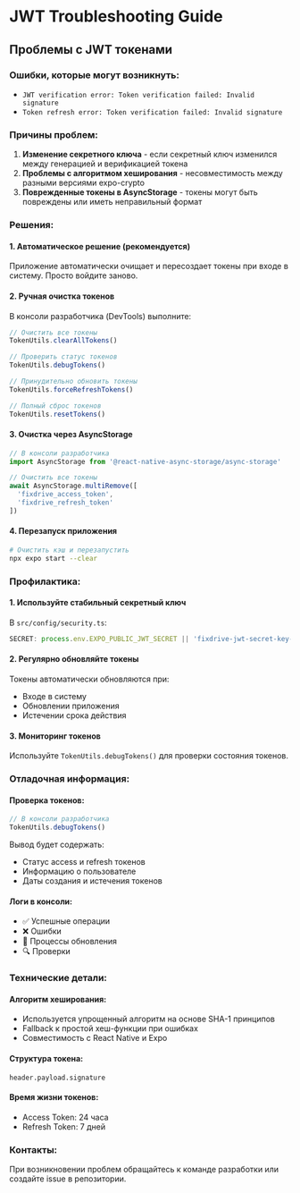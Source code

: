 # JWT Troubleshooting Guide

## Проблемы с JWT токенами

### Ошибки, которые могут возникнуть:
- `JWT verification error: Token verification failed: Invalid signature`
- `Token refresh error: Token verification failed: Invalid signature`

### Причины проблем:
1. **Изменение секретного ключа** - если секретный ключ изменился между генерацией и верификацией токена
2. **Проблемы с алгоритмом хеширования** - несовместимость между разными версиями expo-crypto
3. **Поврежденные токены в AsyncStorage** - токены могут быть повреждены или иметь неправильный формат

### Решения:

#### 1. Автоматическое решение (рекомендуется)
Приложение автоматически очищает и пересоздает токены при входе в систему. Просто войдите заново.

#### 2. Ручная очистка токенов
В консоли разработчика (DevTools) выполните:

```javascript
// Очистить все токены
TokenUtils.clearAllTokens()

// Проверить статус токенов
TokenUtils.debugTokens()

// Принудительно обновить токены
TokenUtils.forceRefreshTokens()

// Полный сброс токенов
TokenUtils.resetTokens()
```

#### 3. Очистка через AsyncStorage
```javascript
// В консоли разработчика
import AsyncStorage from '@react-native-async-storage/async-storage'

// Очистить все токены
await AsyncStorage.multiRemove([
  'fixdrive_access_token',
  'fixdrive_refresh_token'
])
```

#### 4. Перезапуск приложения
```bash
# Очистить кэш и перезапустить
npx expo start --clear
```

### Профилактика:

#### 1. Используйте стабильный секретный ключ
В `src/config/security.ts`:
```typescript
SECRET: process.env.EXPO_PUBLIC_JWT_SECRET || 'fixdrive-jwt-secret-key-2024',
```

#### 2. Регулярно обновляйте токены
Токены автоматически обновляются при:
- Входе в систему
- Обновлении приложения
- Истечении срока действия

#### 3. Мониторинг токенов
Используйте `TokenUtils.debugTokens()` для проверки состояния токенов.

### Отладочная информация:

#### Проверка токенов:
```javascript
// В консоли разработчика
TokenUtils.debugTokens()
```

Вывод будет содержать:
- Статус access и refresh токенов
- Информацию о пользователе
- Даты создания и истечения токенов

#### Логи в консоли:
- ✅ Успешные операции
- ❌ Ошибки
- 🔄 Процессы обновления
- 🔍 Проверки

### Технические детали:

#### Алгоритм хеширования:
- Используется упрощенный алгоритм на основе SHA-1 принципов
- Fallback к простой хеш-функции при ошибках
- Совместимость с React Native и Expo

#### Структура токена:
```
header.payload.signature
```

#### Время жизни токенов:
- Access Token: 24 часа
- Refresh Token: 7 дней

### Контакты:
При возникновении проблем обращайтесь к команде разработки или создайте issue в репозитории. 
